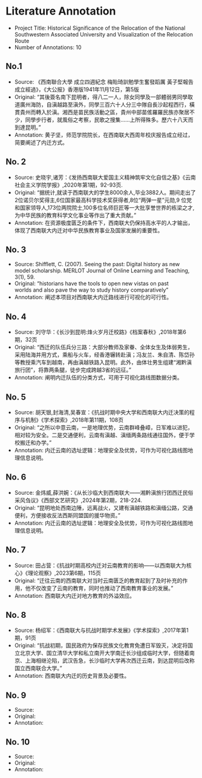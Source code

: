 # Literature Annotation
- Project Title: Historical Significance of the Relocation of the National Southwestern Associated University and Visualization of the Relocation Route
- Number of Annotations: 10

## No.1
- Source: 《西南聯合大學 成立四週紀念 梅貽琦訓勉學生奮發蹈厲 黃子堅報告成立經過》，《大公报》香港版1941年11月12日，第5版
- Original: “其後簽名南下昆明者，得八二一人，除女同學及一部體弱男同學取道廣州海防，自滇越路至滇外，同學三百六十人分三中隊自長沙起程西行，橫貫貴州而轉入於滇。湘西是苗民族活動之區，貴州中部苗傜羅羅民族亦聚居不少，同學步行者，就風俗之考察，民歌之搜集……上所得殊多。歷六十八天而到達昆明。”
- Annotation: 黄子坚，师范学院院长，在西南联大西周年校庆报告成立经过，简要阐述了内迁方式。

## No. 2
- Source: 史晓宇,诸芳：《发扬西南联大爱国主义精神筑牢文化自信之基》《云南社会主义学院学报》,2020年第1期，92-93页.
- Original: “据统计,就读于西南联大的学生8000余人,毕业3882人。期间走出了2位诺贝尔奖得主,6位国家最高科学技术奖获得者,8位“两弹一星”元勋,9 位党和国家领导人,173位两院院士,100多位名师巨匠等一大批享誉世界的栋梁之才,为中华民族的教育科学文化事业等作出了重大贡献。”
- Annotation: 在资源极度匮乏的条件下，西南联大仍保持高水平的人才输出，体现了西南联大内迁对中华民族教育事业及国家发展的重要性。

## No. 3
- Source: Shifflett, C. (2007). Seeing the past: Digital history as new model scholarship. MERLOT Journal of Online Learning and Teaching, 3(1), 59.
- Original: “historians have the tools to open new vistas on past worlds and also pave the way to study history comparatively”
- Annotation: 阐述本项目对西南联大内迁路线进行可视化的可行性。

## No. 4
- Source: 刘守华：《长沙到昆明:烽火岁月迁校路》《档案春秋》,2018年第6期，32页
- Original: “西迁的队伍兵分三路：大部分教师及家眷、全体女生及体弱男生，采用陆海并用方式，乘船与火车，经香港辗转赴滇；冯友兰、朱自清、陈岱孙等教授乘汽车到越南，再由滇越铁路入昆明。此外，由体壮男生组建“湘黔滇旅行团”，将靠两条腿，徒步完成跨越3省的远征。”
- Annotation: 阐明内迁队伍的分类方式，可用于可视化路线图数据分类。

## No. 5
- Source: 胡天银,封海清,吴春宣：《抗战时期中央大学和西南联大内迁决策的程序与机制》《学术探索》,2018年第11期，108页
- Original: “之所以中意云南，一是地理优势，云南群峰叠嶂，日军难以进犯，相对较为安全。二是交通便利，云南有滇越、滇缅两条路线通往国外，便于学校搬迁和办学。”
- Annotation: 内迁云南的选址逻辑：地理安全及优势，可作为可视化路线图地理信息说明。

## No. 6
- Source: 金炜威,薛洪婉：《从长沙临大到西南联大——湘黔滇旅行团西迁民俗采风刍议》《西部文艺研究》,2024年第2期，218-224.
- Original: “昆明地处西南边陲，远离战火，又建有滇越铁路和滇缅公路，交通便利，方便接收反法西斯同盟国的援华物资。”
- Annotation: 内迁云南的选址逻辑：地理安全及优势，可作为可视化路线图地理信息说明。

## No. 7
- Source: 田占营：《抗战时期高校内迁对云南教育的影响——以西南联大为核心》《理论观察》,2023第6期，115页
- Original: “迁往云南的西南联大对当时云南匮乏的教育起到了及时补充的作用，他不仅改变了云南的教育，同时也推动了西南教育事业的发展。”
- Annotation: 西南联大内迁对地方教育的外溢效应。

## No. 8
- Source: 杨绍军：《西南联大与抗战时期学术发展》《学术探索》,2017年第1期，91页
- Original: “抗战初期，国民政府为保存民族文化教育免遭日军毁灭，决定将国立北京大学、国立清华大学和私立南开大学南迁长沙组成临时大学，但随着南京、上海相继沦陷，武汉告急，长沙临时大学再次西迁云南，到达昆明后改称国立西南联合大学。”
- Annotation: 西南联大内迁的历史背景及必要性。

## No. 9
- Source:
- Original: 
- Annotation:

## No. 10
- Source:
- Original:
- Annotation:






